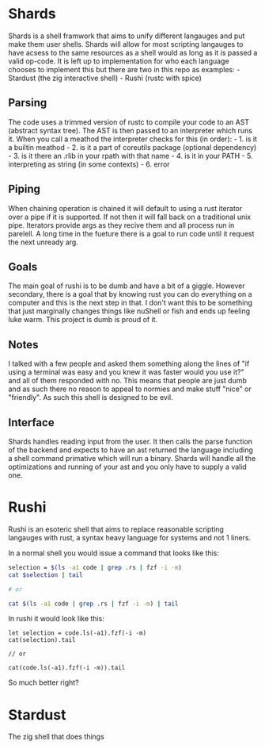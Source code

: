 # Shards

Shards is a shell framwork that aims to unify different langauges and put make 
them user shells. Shards will allow for most scripting langauges to have acsess
to the same resources as a shell would as long as it is passed a valid op-code.
It is left up to implementation for who each language chooses to implement this 
but there are two in this repo as examples:
    - Stardust (the zig interactive shell)
    - Rushi (rustc with spice)


## Parsing

The code uses a trimmed version of rustc to compile your code to an AST (abstract syntax tree).
The AST is then passed to an interpreter which runs it. When you call a meathod the interpreter
checks for this (in order):
    - 1. is it a builtin meathod
    - 2. is it a part of coreutils package (optional dependency)
    - 3. is it there an .rlib in your rpath with that name
    - 4. is it in your PATH 
    - 5. interpreting as string (in some contexts)
    - 6. error

## Piping

When chaining operation is chained it will default to using a rust iterator over a pipe if it is 
supported. If not then it will fall back on a traditional unix pipe. Iterators provide args as 
they recive them and all process run in parelell. A long time in the fueture there is a goal to 
run code until it request the next unready arg.


## Goals

The main goal of rushi is to be dumb and have a bit of a giggle. However secondary, there is a 
goal that by knowing rust you can do everything on a computer and this is the next step in that.
I don't want this to be something that just marginally changes things like nuShell or fish and 
ends up feeling luke warm. This project is dumb is proud of it.

## Notes

I talked with a few people and asked them something along the lines of "if using a terminal was 
easy and you knew it was faster would you use it?" and all of them responded with no. This means 
that people are just dumb and as such there no reason to appeal to normies and make stuff "nice"
or "friendly". As such this shell is designed to be evil. 

## Interface

Shards handles reading input from the user. It then calls the parse function of
the backend and expects to have an ast returned the language including a shell 
command primative which will run a binary. Shards will handle all the optimizations 
and running of your ast and you only have to supply a valid one.

# Rushi

Rushi is an esoteric shell that aims to replace reasonable scripting langauges with rust, a 
syntax heavy language for systems and not 1 liners.

In a normal shell you would issue a command that looks like this:
```sh
selection = $(ls -a1 code | grep .rs | fzf -i -m)
cat $selection | tail

# or

cat $(ls -a1 code | grep .rs | fzf -i -m) | tail
```

In rushi it would look like this:
```rushi
let selection = code.ls(-a1).fzf(-i -m)
cat(selection).tail

// or 

cat(code.ls(-a1).fzf(-i -m)).tail
```

So much better right?

# Stardust

The zig shell that does things
